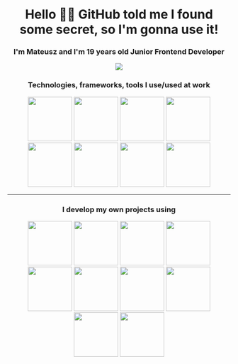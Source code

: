 <h1 align="center">
  Hello 🙋‍♂️ GitHub told me I found some secret, so I'm gonna use it!
</h1>

<h3 align="center">
  I'm Mateusz and I'm 19 years old Junior Frontend Developer
</h3>

<p align="center">
    <a href="https://github.com/anuraghazra/github-readme-stats">
        <img src="https://github-readme-stats.vercel.app/api?username=marchewazz&theme=synthwave&show_icons=true&count_private=true" />
    </a>
</p>

<h3 align="center">
  Technologies, frameworks, tools I use/used at work
</h3>

<p align="center">
    <img src="https://cdn.jsdelivr.net/gh/devicons/devicon/icons/nodejs/nodejs-original-wordmark.svg" height="100" width="100" />
  <img src="https://cdn.jsdelivr.net/gh/devicons/devicon/icons/react/react-original-wordmark.svg" height="100" width="100" />
    <img src="https://cdn.jsdelivr.net/gh/devicons/devicon/icons/html5/html5-plain.svg" height="100" width="100" />
    <img src="https://cdn.jsdelivr.net/gh/devicons/devicon/icons/sass/sass-original.svg" height="100" width="100" />
    <img src="https://cdn.jsdelivr.net/gh/devicons/devicon/icons/git/git-original-wordmark.svg" height="100" width="100" />
    <img src="https://cdn.jsdelivr.net/gh/devicons/devicon/icons/bootstrap/bootstrap-plain.svg" height="100" width="100" />  
    <img src="https://cdn.jsdelivr.net/gh/devicons/devicon/icons/javascript/javascript-plain.svg" height="100" width="100" />
    <img src="https://cdn.jsdelivr.net/gh/devicons/devicon/icons/php/php-original.svg" height="100" width="100" />     
</p>

<hr>

<h3 align="center">
  I develop my own projects using
</h3>

<p align="center">
  <img src="https://cdn.jsdelivr.net/gh/devicons/devicon/icons/python/python-original-wordmark.svg" height="100" width="100" />
  <img src="https://cdn.jsdelivr.net/gh/devicons/devicon/icons/django/django-plain-wordmark.svg" height="100" width="100" />
  <img src="https://cdn.jsdelivr.net/gh/devicons/devicon/icons/flask/flask-original-wordmark.svg" height="100" width="100" />
  <img src="https://cdn.jsdelivr.net/gh/devicons/devicon/icons/express/express-original-wordmark.svg" height="100" width="100" />
  <img src="https://cdn.jsdelivr.net/gh/devicons/devicon/icons/typescript/typescript-original.svg" height="100" width="100" />
  <img src="https://cdn.jsdelivr.net/gh/devicons/devicon/icons/angularjs/angularjs-plain.svg" height="100" width="100" />
  <img src="https://cdn.jsdelivr.net/gh/devicons/devicon/icons/tailwindcss/tailwindcss-original-wordmark.svg" height="100" width="100" />
  <img src="https://cdn.jsdelivr.net/gh/devicons/devicon/icons/mongodb/mongodb-original-wordmark.svg" height="100" width="100" />
  <img src="https://cdn.jsdelivr.net/gh/devicons/devicon/icons/mysql/mysql-original-wordmark.svg" height="100" width="100" />
  <img src="https://cdn.jsdelivr.net/gh/devicons/devicon/icons/postgresql/postgresql-original-wordmark.svg" height="100" width="100" />       
</p>
